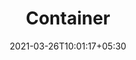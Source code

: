 ---
title: "Container"
date: 2021-03-26T10:01:17+05:30
draft: false
Author: Ankit Singh
tags: ["Docker"]
category: ["Docker"]
color: "green"
---
